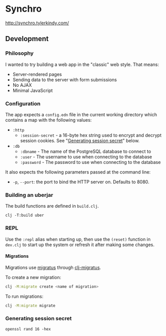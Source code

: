 # Synchro

http://synchro.tylerkindy.com/

## Development

### Philosophy

I wanted to try building a web app in the "classic" web style.
That means:

- Server-rendered pages
- Sending data to the server with form submissions
- No AJAX
- Minimal JavaScript

### Configuration

The app expects a `config.edn` file in the current working directory which contains a map with the following values:

- `:http`
  - `:session-secret` - a 16-byte hex string used to encrypt and decrypt session cookies. See "[Generating session secret](#generating-session-secret)" below.
- `:db`
  - `:dbname` - The name of the PostgreSQL database to connect to
  - `:user` - The username to use when connecting to the database
  - `:password` - The password to use when connecting to the database

It also expects the following parameters passed at the command line:

- `-p`, `--port`: the port to bind the HTTP server on. Defaults to 8080.

### Building an uberjar

The build functions are defined in `build.clj`.

```
clj -T:build uber
```

### REPL

Use the `:repl` alias when starting up, then use the `(reset)` function in `dev.clj` to start up the system or refresh it after making some changes.

#### Migrations

Migrations use [migratus](https://github.com/yogthos/migratus) through [clj-migratus](https://github.com/paulbutcher/clj-migratus).

To create a new migration:

```sh
clj -M:migrate create <name of migration>
```

To run migrations:

```sh
clj -M:migrate migrate
```

### Generating session secret

```
openssl rand 16 -hex
```
